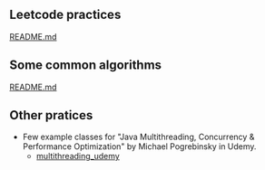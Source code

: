 ## Leetcode practices

 [README.md](CodingGames/README.md) 



## Some common algorithms 

 [README.md](Algorithms/README.md) 



## Other pratices

* Few example classes for "Java Multithreading, Concurrency & Performance Optimization" by Michael Pogrebinsky in Udemy.
  *  [multithreading_udemy](CodingGames/multithreading_udemy) 
